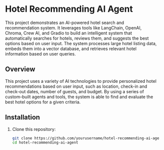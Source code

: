 # Hotel Recommending AI Agent

This project demonstrates an AI-powered hotel search and recommendation system. It leverages tools like LangChain, OpenAI, Chroma, Crew AI, and Gradio to build an intelligent system that automatically searches for hotels, reviews them, and suggests the best options based on user input. The system processes large hotel listing data, embeds them into a vector database, and retrieves relevant hotel information based on user queries.


## Overview

This project uses a variety of AI technologies to provide personalized hotel recommendations based on user input, such as location, check-in and check-out dates, number of guests, and budget. By using a series of custom-built agents and tools, the system is able to find and evaluate the best hotel options for a given criteria.

## Installation

1. Clone this repository:
   ```bash
   git clone https://github.com/yourusername/hotel-recommending-ai-agent.git
   cd hotel-recommending-ai-agent
